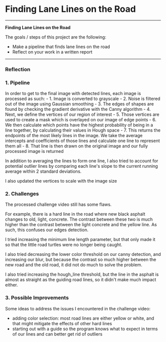 # **Finding Lane Lines on the Road** 

---

**Finding Lane Lines on the Road**

The goals / steps of this project are the following:
* Make a pipeline that finds lane lines on the road
* Reflect on your work in a written report

---

### Reflection

### 1. Pipeline

In order to get to the final image with detected lines, each image is processed as such:
    - 1. Image is converted to grayscale
    - 2. Noise is filtered out of the image using Gaussian smoothing
    - 3. The edges of shapes are found by checking the gradient derivative with the Canny algorithm
    - 4. Next, we define the vertices of our region of interest
    - 5. Those vertices are used to create a mask which is overlayed on our image of edge points
    - 6. We then calculate which points have the highest probability of being in a line together, by calculating their values in Hough space
    - 7. This returns the endpoints of the most likely lines in the image. We take the average intercepts and coefficients of those lines and calculate one line to represent them all
    - 8. That line is then drawn on the original image and our fully processed image is returned

In addition to averaging the lines to form one line, I also tried to  account for potential outlier lines by comparing each line's slope to the current running average within 2 standard deviations.

I also updated the vertices to scale with the image size


### 2. Challenges

The processed challenge video still has some flaws.

For example, there is a hard line in the road where new black asphalt changes to old, light, concrete. The contrast between these two is much higher than the contrast between the light concrete and the yellow line. As such, this confuses our edges detection.

I tried increasing the minimum line length parameter, but that only made it so that the little road turtles were no longer being caught.

I also tried decreasing the lower color threshold on our canny detection, and increasing our blur, but because the contrast so much higher between the new road and the old road, it did not do much to solve the problem.

I also tried increasing the hough_line threshold, but the line in the asphalt is almost as straight as the guiding road lines, so it didn't make much impact either.


### 3. Possible Improvements

Some ideas to address the issues I encountered in the challenge video:
- adding color selection: most road lines are either yellow or white, and that might mitigate the effects of other hard lines
- starting out with a guide so the program knows what to expect in terms of our lines and can better get rid of outliers
